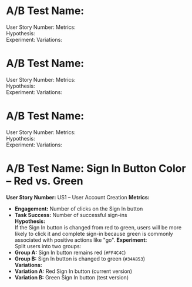 # A/B Test Name:  
User Story Number:
Metrics:  
Hypothesis:  
Experiment:
Variations:

# A/B Test Name:  
User Story Number:
Metrics:  
Hypothesis:  
Experiment:
Variations:

# A/B Test Name:  
User Story Number:
Metrics:  
Hypothesis:  
Experiment:
Variations:

# A/B Test Name: Sign In Button Color – Red vs. Green
**User Story Number:** US1 – User Account Creation
**Metrics:**  
- **Engagement:** Number of clicks on the Sign In button  
- **Task Success:** Number of successful sign-ins  
**Hypothesis:**  
If the Sign In button is changed from red to green, users will be more likely to click it and complete sign-in because green is commonly associated with positive actions like "go".
**Experiment:**  
Split users into two groups:  
- **Group A:** Sign In button remains red (`#FF4C4C`)  
- **Group B:** Sign In button is changed to green (`#34A853`)  
**Variations:**  
- **Variation A:** Red Sign In button (current version)  
- **Variation B:** Green Sign In button (test version)
